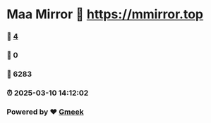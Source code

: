 # Maa Mirror :link: https://mmirror.top 
### :page_facing_up: [4](https://mmirror.top/tag.html) 
### :speech_balloon: 0 
### :hibiscus: 6283 
### :alarm_clock: 2025-03-10 14:12:02 
### Powered by :heart: [Gmeek](https://github.com/Meekdai/Gmeek)
